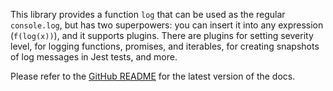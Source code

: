 <!-- README for NPM; the one for GitHub is in .github directory. -->

This library provides a function `log` that can be used as the regular `console.log`, but has two superpowers: you can insert it into any expression (`f(log(x))`), and it supports plugins. There are plugins for setting severity level, for logging functions, promises, and iterables, for creating snapshots of log messages in Jest tests, and more.

Please refer to the [GitHub README](https://github.com/ivan7237d/1log) for the latest version of the docs.
